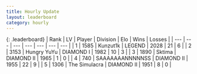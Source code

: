 ```yaml
---
title: Hourly Update
layout: leaderboard
category: hourly
---
```


{: .leaderboard}
| Rank | LV | Player | Division | Elo | Wins | Losses |
| --- | --- | --- | --- | --- | --- | --- |
| <span data-change="0">1</span> | 1585 | <span title="ID: 392407">Kunzut1k</span> | LEGEND | <span data-change="0">2028</span> | <span data-change="0">21</span> | <span data-change="0">6</span> |
| <span data-change="0">2</span> | 3153 | <span title="ID: 164871">Hungry YuYu</span> | DIAMOND I | <span data-change="0">1982</span> | <span data-change="0">10</span> | <span data-change="0">3</span> |
| <span data-change="0">3</span> | 1890 | <span title="ID: 353063">Sktima</span> | DIAMOND II | <span data-change="0">1965</span> | <span data-change="0">1</span> | <span data-change="0">0</span> |
| <span data-change="1">4</span> | 740 | <span title="ID: 174294">SAAAAAAANNNNNSS</span> | DIAMOND II | <span data-change="22">1955</span> | <span data-change="3">22</span> | <span data-change="0">9</span> |
| <span data-change="-1">5</span> | 1306 | <span title="ID: 366840">The Simulacra</span> | DIAMOND II | <span data-change="0">1951</span> | <span data-change="0">8</span> | <span data-change="0">0</span> |